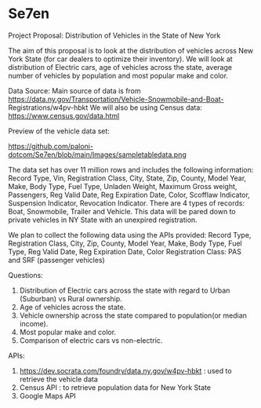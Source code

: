 # Se7en

Project Proposal: Distribution of Vehicles in the State of New York


The aim of this proposal is to look at the distribution of vehicles across New York State (for car dealers to optimize their inventory). We will look at distribution of Electric cars, age of vehicles across the state, average number of vehicles by population and most popular make and color.

Data Source:
Main source of data is from https://data.ny.gov/Transportation/Vehicle-Snowmobile-and-Boat- Registrations/w4pv-hbkt
We will also be using Census data: https://www.census.gov/data.html 

Preview of the vehicle data set:

https://github.com/paloni-dotcom/Se7en/blob/main/Images/sampletabledata.png

The data set has over 11 million rows and includes the following information:
Record Type, Vin, Registration Class, City, State, Zip, County, Model Year, Make, Body Type, Fuel Type, Unladen Weight, Maximum Gross weight, Passengers, Reg Valid Date, Reg Expiration Date, Color, Scofflaw Indicator, Suspension Indicator, Revocation Indicator.
There are 4 types of records: Boat, Snowmobile, Trailer and Vehicle.
This data will be pared down to private vehicles in NY State with an unexpired registration.
    
We plan to collect the following data using the APIs provided:
Record Type, Registration Class, City, Zip, County, Model Year, Make, Body Type, Fuel Type, Reg Valid Date, Reg Expiration Date, Color
Registration Class: PAS and SRF (passenger vehicles)

Questions:
1. Distribution of Electric cars across the state with regard to Urban (Suburban) vs Rural
ownership.
2. Age of vehicles across the state.
3. Vehicle ownership across the state compared to population(or median income).
4. Most popular make and color.
5. Comparison of electric cars vs non-electric.

APIs:
1. https://dev.socrata.com/foundry/data.ny.gov/w4pv-hbkt : used to retrieve the vehicle data
2. Census API : to retrieve population data for New York State
3. Google Maps API